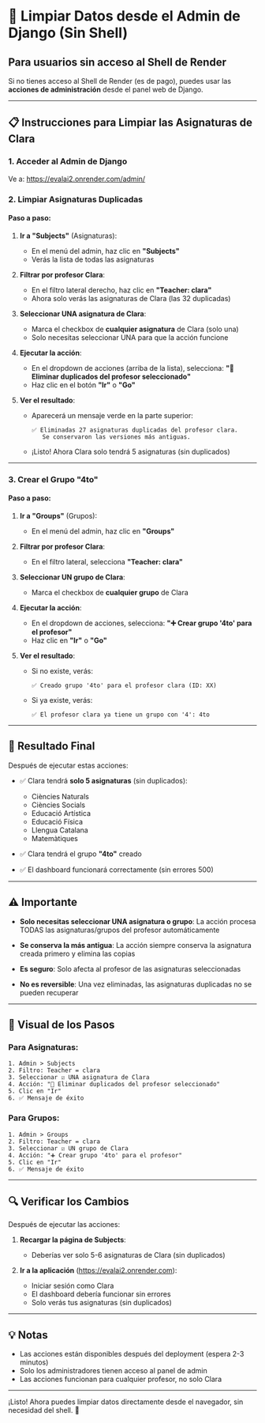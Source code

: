 # 🧹 Limpiar Datos desde el Admin de Django (Sin Shell)

## Para usuarios sin acceso al Shell de Render

Si no tienes acceso al Shell de Render (es de pago), puedes usar las **acciones de administración** desde el panel web de Django.

---

## 📋 Instrucciones para Limpiar las Asignaturas de Clara

### **1. Acceder al Admin de Django**

Ve a: https://evalai2.onrender.com/admin/

### **2. Limpiar Asignaturas Duplicadas**

#### Paso a paso:

1. **Ir a "Subjects"** (Asignaturas):
   - En el menú del admin, haz clic en **"Subjects"**
   - Verás la lista de todas las asignaturas

2. **Filtrar por profesor Clara**:
   - En el filtro lateral derecho, haz clic en **"Teacher: clara"**
   - Ahora solo verás las asignaturas de Clara (las 32 duplicadas)

3. **Seleccionar UNA asignatura de Clara**:
   - Marca el checkbox de **cualquier asignatura** de Clara (solo una)
   - Solo necesitas seleccionar UNA para que la acción funcione

4. **Ejecutar la acción**:
   - En el dropdown de acciones (arriba de la lista), selecciona:
     **"🧹 Eliminar duplicados del profesor seleccionado"**
   - Haz clic en el botón **"Ir"** o **"Go"**

5. **Ver el resultado**:
   - Aparecerá un mensaje verde en la parte superior:
     ```
     ✅ Eliminadas 27 asignaturas duplicadas del profesor clara. 
        Se conservaron las versiones más antiguas.
     ```
   - ¡Listo! Ahora Clara solo tendrá 5 asignaturas (sin duplicados)

---

### **3. Crear el Grupo "4to"**

#### Paso a paso:

1. **Ir a "Groups"** (Grupos):
   - En el menú del admin, haz clic en **"Groups"**

2. **Filtrar por profesor Clara**:
   - En el filtro lateral, selecciona **"Teacher: clara"**

3. **Seleccionar UN grupo de Clara**:
   - Marca el checkbox de **cualquier grupo** de Clara

4. **Ejecutar la acción**:
   - En el dropdown de acciones, selecciona:
     **"➕ Crear grupo '4to' para el profesor"**
   - Haz clic en **"Ir"** o **"Go"**

5. **Ver el resultado**:
   - Si no existe, verás:
     ```
     ✅ Creado grupo '4to' para el profesor clara (ID: XX)
     ```
   - Si ya existe, verás:
     ```
     ✅ El profesor clara ya tiene un grupo con '4': 4to
     ```

---

## 🎯 Resultado Final

Después de ejecutar estas acciones:

- ✅ Clara tendrá **solo 5 asignaturas** (sin duplicados):
  - Ciències Naturals
  - Ciències Socials
  - Educació Artística
  - Educació Física
  - Llengua Catalana
  - Matemàtiques

- ✅ Clara tendrá el grupo **"4to"** creado

- ✅ El dashboard funcionará correctamente (sin errores 500)

---

## ⚠️ Importante

- **Solo necesitas seleccionar UNA asignatura o grupo**: La acción procesa TODAS las asignaturas/grupos del profesor automáticamente

- **Se conserva la más antigua**: La acción siempre conserva la asignatura creada primero y elimina las copias

- **Es seguro**: Solo afecta al profesor de las asignaturas seleccionadas

- **No es reversible**: Una vez eliminadas, las asignaturas duplicadas no se pueden recuperar

---

## 📸 Visual de los Pasos

### Para Asignaturas:

```
1. Admin > Subjects
2. Filtro: Teacher = clara
3. Seleccionar ☑️ UNA asignatura de Clara
4. Acción: "🧹 Eliminar duplicados del profesor seleccionado"
5. Clic en "Ir"
6. ✅ Mensaje de éxito
```

### Para Grupos:

```
1. Admin > Groups  
2. Filtro: Teacher = clara
3. Seleccionar ☑️ UN grupo de Clara
4. Acción: "➕ Crear grupo '4to' para el profesor"
5. Clic en "Ir"
6. ✅ Mensaje de éxito
```

---

## 🔍 Verificar los Cambios

Después de ejecutar las acciones:

1. **Recargar la página de Subjects**:
   - Deberías ver solo 5-6 asignaturas de Clara (sin duplicados)

2. **Ir a la aplicación** (https://evalai2.onrender.com):
   - Iniciar sesión como Clara
   - El dashboard debería funcionar sin errores
   - Solo verás tus asignaturas (sin duplicados)

---

## 💡 Notas

- Las acciones están disponibles después del deployment (espera 2-3 minutos)
- Solo los administradores tienen acceso al panel de admin
- Las acciones funcionan para cualquier profesor, no solo Clara

---

¡Listo! Ahora puedes limpiar datos directamente desde el navegador, sin necesidad del shell. 🎉

